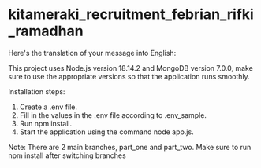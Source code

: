 # kitameraki_recruitment_febrian_rifki_ramadhan


Here's the translation of your message into English:

This project uses Node.js version 18.14.2 and MongoDB version 7.0.0, make sure to use the appropriate versions so that the application runs smoothly.

Installation steps:
1. Create a .env file.
2. Fill in the values in the .env file according to .env_sample.
3. Run npm install.
4. Start the application using the command node app.js.

Note: There are 2 main branches, part_one and part_two. Make sure to run npm install after switching branches

